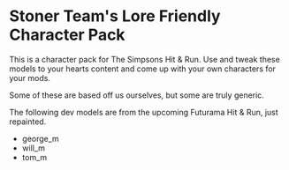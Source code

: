 # Stoner Team's Lore Friendly Character Pack
This is a character pack for The Simpsons Hit & Run. Use and tweak these models to your hearts content and come up with your own characters for your mods.

Some of these are based off us ourselves, but some are truly generic.

The following dev models are from the upcoming Futurama Hit & Run, just repainted.
- george_m
- will_m
- tom_m


